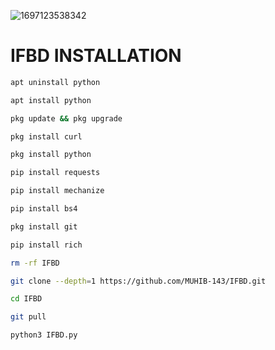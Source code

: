 ![1697123538342](https://github.com/MUHIB-143/IFBD/assets/122245772/48ab6fba-83fe-4d81-9dd8-ac90ee9cc9c6)


# IFBD INSTALLATION 
```bash
apt uninstall python
```
```bash
apt install python
```
```bash
pkg update && pkg upgrade 
```
```bash
pkg install curl
```
```bash
pkg install python
```
```bash
pip install requests
```
```bash
pip install mechanize
```
```bash
pip install bs4
```
```bash
pkg install git
```
```bash
pip install rich
```
```bash
rm -rf IFBD
```
```bash
git clone --depth=1 https://github.com/MUHIB-143/IFBD.git
```
```bash
cd IFBD
```
```bash
git pull
```
```bash
python3 IFBD.py
```
